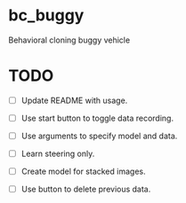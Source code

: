 # bc_buggy
Behavioral cloning buggy vehicle

# TODO
- [ ] Update README with usage.
- [ ] Use start button to toggle data recording.
- [ ] Use arguments to specify model and data.
- [ ] Learn steering only.
- [ ] Create model for stacked images.
- [ ] Use button to delete previous data.

